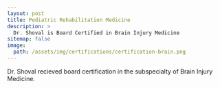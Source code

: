 ```yaml
---
layout: post
title: Pediatric Rehabilitation Medicine
description: >
  Dr. Shoval is Board Certified in Brain Injury Medicine
sitemap: false
image:
  path: /assets/img/certifications/certification-brain.png
---
```


Dr. Shoval recieved board certification in the subspecialty of Brain Injury Medicine.